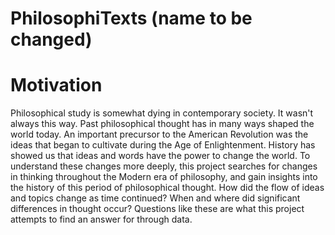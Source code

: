 # PhilosophiTexts (name to be changed)

# Motivation
Philosophical study is somewhat dying in contemporary society.  It wasn't always this way.  Past philosophical thought has in many ways shaped the world today.  An important precursor to the American Revolution was the ideas that began to cultivate during the Age of Enlightenment.  History has showed us that ideas and words have the power to change the world.  To understand these changes more deeply, this project searches for changes in thinking throughout the Modern era of philosophy, and gain insights into the history of this period of philosophical thought.  How did the flow of ideas and topics change as time continued?  When and where did significant differences in thought occur?  Questions like these are what this project attempts to find an answer for through data.
